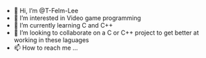 - 👋 Hi, I’m @T-Felm-Lee
- 👀 I’m interested in Video game programming
- 🌱 I’m currently learning C and C++
- 💞️ I’m looking to collaborate on a C or C++ project to get better at working in these laguages
- 📫 How to reach me ...

